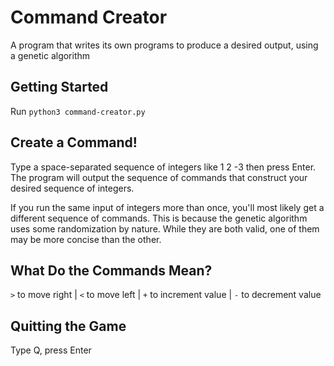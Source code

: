 # Command Creator
A program that writes its own programs to produce a desired output, using a genetic algorithm

## Getting Started
Run `python3 command-creator.py`

## Create a Command!
Type a space-separated sequence of integers like 1 2 -3 then press Enter.
The program will output the sequence of commands that construct your desired sequence of integers. 

If you run the same input of integers more than once, you'll most likely get a different sequence of commands. This is because the genetic algorithm uses some randomization by nature. While they are both valid, one of them may be more concise than the other.

## What Do the Commands Mean?
`>` to move right | `<` to move left | `+` to increment value | `-` to decrement value

## Quitting the Game
Type Q, press Enter
